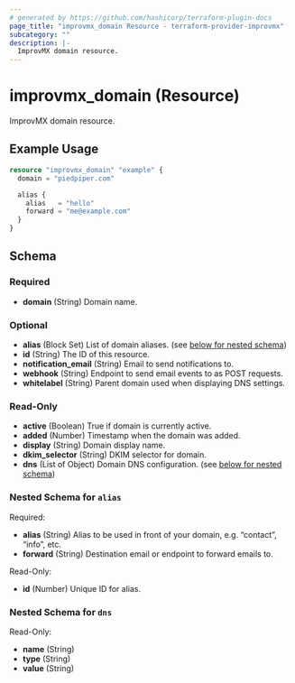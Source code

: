 ```yaml
---
# generated by https://github.com/hashicorp/terraform-plugin-docs
page_title: "improvmx_domain Resource - terraform-provider-improvmx"
subcategory: ""
description: |-
  ImprovMX domain resource.
---
```


# improvmx_domain (Resource)

ImprovMX domain resource.

## Example Usage

```terraform
resource "improvmx_domain" "example" {
  domain = "piedpiper.com"

  alias {
    alias   = "hello"
    forward = "me@example.com"
  }
}
```

<!-- schema generated by tfplugindocs -->
## Schema

### Required

- **domain** (String) Domain name.

### Optional

- **alias** (Block Set) List of domain aliases. (see [below for nested schema](#nestedblock--alias))
- **id** (String) The ID of this resource.
- **notification_email** (String) Email to send notifications to.
- **webhook** (String) Endpoint to send email events to as POST requests.
- **whitelabel** (String) Parent domain used when displaying DNS settings.

### Read-Only

- **active** (Boolean) True if domain is currently active.
- **added** (Number) Timestamp when the domain was added.
- **display** (String) Domain display name.
- **dkim_selector** (String) DKIM selector for domain.
- **dns** (List of Object) Domain DNS configuration. (see [below for nested schema](#nestedatt--dns))

<a id="nestedblock--alias"></a>
### Nested Schema for `alias`

Required:

- **alias** (String) Alias to be used in front of your domain, e.g. “contact”, “info”, etc.
- **forward** (String) Destination email or endpoint to forward emails to.

Read-Only:

- **id** (Number) Unique ID for alias.


<a id="nestedatt--dns"></a>
### Nested Schema for `dns`

Read-Only:

- **name** (String)
- **type** (String)
- **value** (String)



